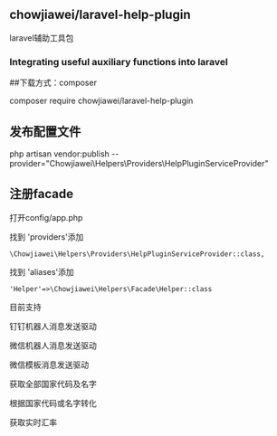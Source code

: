## chowjiawei/laravel-help-plugin
laravel辅助工具包

### Integrating useful auxiliary functions into laravel

##下载方式：composer

composer require chowjiawei/laravel-help-plugin

## 发布配置文件

php artisan vendor:publish --provider="Chowjiawei\Helpers\Providers\HelpPluginServiceProvider"


## 注册facade

打开config/app.php

找到 'providers'添加

```
\Chowjiawei\Helpers\Providers\HelpPluginServiceProvider::class,
```
找到 'aliases'添加
```
'Helper'=>\Chowjiawei\Helpers\Facade\Helper::class
```


目前支持 

钉钉机器人消息发送驱动  

微信机器人消息发送驱动

微信模板消息发送驱动

获取全部国家代码及名字

根据国家代码或名字转化 

获取实时汇率